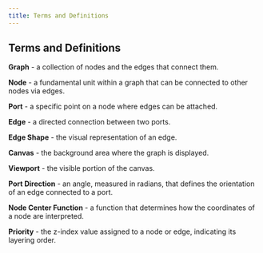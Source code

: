 ```yaml
---
title: Terms and Definitions
---
```


## Terms and Definitions

**Graph** - a collection of nodes and the edges that connect them.

**Node** - a fundamental unit within a graph that can be connected to other nodes via edges.

**Port** - a specific point on a node where edges can be attached.

**Edge** - a directed connection between two ports.

**Edge Shape** - the visual representation of an edge.

**Canvas** - the background area where the graph is displayed.

**Viewport** - the visible portion of the canvas.

**Port Direction** - an angle, measured in radians, that defines the orientation of an edge connected to a port.

**Node Center Function** - a function that determines how the coordinates of a node are interpreted.

**Priority** - the z-index value assigned to a node or edge, indicating its layering order.
